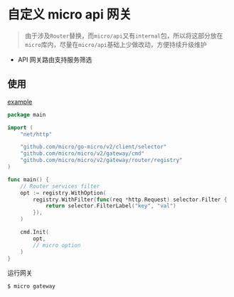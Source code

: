 # 自定义 micro api 网关

> 由于涉及`Router`替换，而`micro/api`又有`internal`包，所以将这部分放在`micro`库内，尽量在`micro/api`基础上少做改动，方便持续升级维护

- API 网关路由支持服务筛选

## 使用

[example](/gateway/example/main.go)

```go
package main

import (
	"net/http"

	"github.com/micro/go-micro/v2/client/selector"
	"github.com/micro/micro/v2/gateway/cmd"
	"github.com/micro/micro/v2/gateway/router/registry"
)

func main() {
	// Router services filter
	opt := registry.WithOption(
		registry.WithFilter(func(req *http.Request) selector.Filter {
			return selector.FilterLabel("key", "val")
		}),
	)

	cmd.Init(
		opt,
		// micro option
	)
}
```

运行网关

```shell script
$ micro gateway
```
